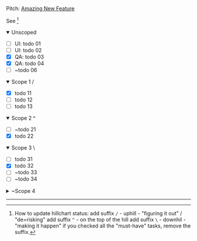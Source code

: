 <!-- link to the approved pitch (GDoc for Product, or link to markdown document inside repo for Engineering features) -->
Pitch: [Amazing New Feature](https://docs.google.com/document/d/1XQCsO1Vg5TVGmkOpUr2jyRPsWl9Vo2TzqnIbNklVm5M/edit)

See [^1]

<details open>
  <summary>Unscoped</summary>

  - [ ] UI: todo 01
  - [ ] UI: todo 02
  - [x] QA: todo 03
  - [x] QA: todo 04
  - [ ] ~todo 06
</details>

<details open>
  <summary>Scope 1 /</summary>

  - [x] todo 11
  - [ ] todo 12
  - [ ] todo 13
</details>

<details open>
  <summary>Scope 2 ^</summary>

  - [ ] ~todo 21
  - [x] todo 22
</details>

<details open>
  <summary>Scope 3 \</summary>

  - [ ] todo 31
  - [x] todo 32
  - [ ] ~todo 33
  - [ ] ~todo 34
</details>

<details close>
  <summary>~Scope 4</summary>

  - [ ] ~todo 41
  - [ ] ~todo 42
</details>

-----------------------------------------------------

[^1]: How to update hillchart status:
   add suffix `/` -  uphill - "figuring it out" / "de=risking"
   add suffix `^` - on the top of the hill
   add suffix `\` - downhil - "making it happen"
   if you checked all the "must-have" tasks, remove the suffix.
